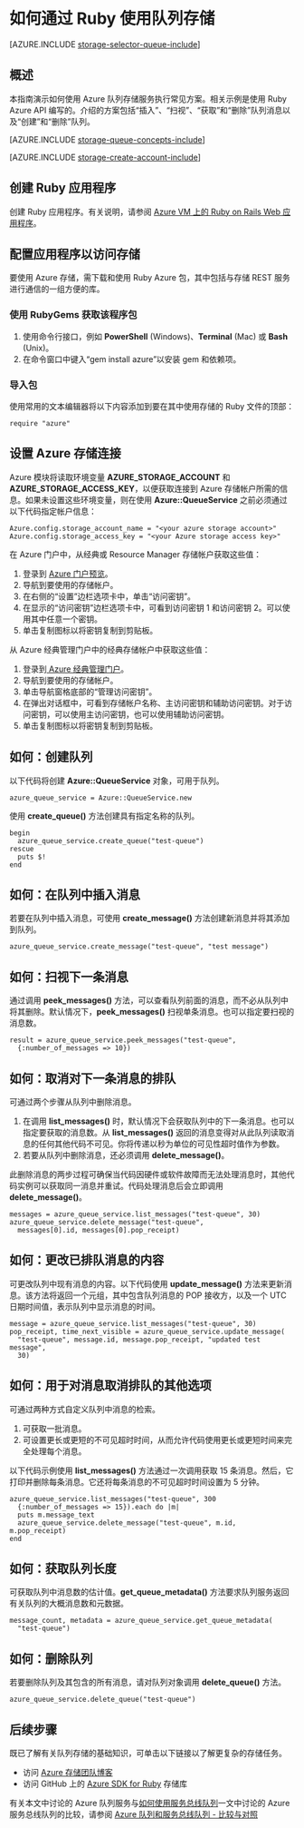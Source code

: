 <properties
    pageTitle="如何通过 Ruby 使用队列存储 | Azure"
    description="了解如何使用 Azure 队列服务创建和删除队列，以及插入、获取和删除消息。用 Ruby 编写的相关示例。"
    services="storage"
    documentationcenter="ruby"
    author="robinsh"
    manager="carmonm"
    editor="" />  

<tags
    ms.assetid="59c2d81b-db9c-46ee-ade2-2f0caae6b1e6"
    ms.service="storage"
    ms.workload="storage"
    ms.tgt_pltfrm="na"
    ms.devlang="ruby"
    ms.topic="article"
    ms.date="10/18/2016"
    wacn.date="12/05/2016"
    ms.author="robinsh" />  


# 如何通过 Ruby 使用队列存储
[AZURE.INCLUDE [storage-selector-queue-include](../../includes/storage-selector-queue-include.md)]

## 概述
本指南演示如何使用 Azure 队列存储服务执行常见方案。相关示例是使用 Ruby Azure API 编写的。介绍的方案包括“插入”、“扫视”、“获取”和“删除”队列消息以及“创建”和“删除”队列。

[AZURE.INCLUDE [storage-queue-concepts-include](../../includes/storage-queue-concepts-include.md)]

[AZURE.INCLUDE [storage-create-account-include](../../includes/storage-create-account-include.md)]

## 创建 Ruby 应用程序
创建 Ruby 应用程序。有关说明，请参阅 [Azure VM 上的 Ruby on Rails Web 应用程序](/documentation/articles/virtual-machines-linux-classic-ruby-rails-web-app/)。

## 配置应用程序以访问存储
要使用 Azure 存储，需下载和使用 Ruby Azure 包，其中包括与存储 REST 服务进行通信的一组方便的库。

### 使用 RubyGems 获取该程序包
1. 使用命令行接口，例如 **PowerShell** (Windows)、**Terminal** (Mac) 或 **Bash** (Unix)。
2. 在命令窗口中键入“gem install azure”以安装 gem 和依赖项。

### 导入包
使用常用的文本编辑器将以下内容添加到要在其中使用存储的 Ruby 文件的顶部：

	require "azure"

## 设置 Azure 存储连接
Azure 模块将读取环境变量 **AZURE\_STORAGE\_ACCOUNT** 和 **AZURE\_STORAGE\_ACCESS\_KEY**，以便获取连接到 Azure 存储帐户所需的信息。如果未设置这些环境变量，则在使用 **Azure::QueueService** 之前必须通过以下代码指定帐户信息：

	Azure.config.storage_account_name = "<your azure storage account>"
	Azure.config.storage_access_key = "<your Azure storage access key>"

 
在 Azure 门户中，从经典或 Resource Manager 存储帐户获取这些值：

1. 登录到 [Azure 门户预览](https://portal.azure.cn)。
2. 导航到要使用的存储帐户。
3. 在右侧的“设置”边栏选项卡中，单击“访问密钥”。
4. 在显示的“访问密钥”边栏选项卡中，可看到访问密钥 1 和访问密钥 2。可以使用其中任意一个密钥。
5. 单击复制图标以将密钥复制到剪贴板。

从 Azure 经典管理门户中的经典存储帐户中获取这些值：

1. 登录到[ Azure 经典管理门户](https://manage.windowsazure.cn/)。
2. 导航到要使用的存储帐户。
3. 单击导航窗格底部的“管理访问密钥”。
4. 在弹出对话框中，可看到存储帐户名称、主访问密钥和辅助访问密钥。对于访问密钥，可以使用主访问密钥，也可以使用辅助访问密钥。
5. 单击复制图标以将密钥复制到剪贴板。

## 如何：创建队列
以下代码将创建 **Azure::QueueService** 对象，可用于队列。

	azure_queue_service = Azure::QueueService.new

使用 **create\_queue()** 方法创建具有指定名称的队列。

	begin
	  azure_queue_service.create_queue("test-queue")
	rescue
	  puts $!
	end

## 如何：在队列中插入消息
若要在队列中插入消息，可使用 **create\_message()** 方法创建新消息并将其添加到队列。

	azure_queue_service.create_message("test-queue", "test message")

## 如何：扫视下一条消息
通过调用 **peek\_messages()** 方法，可以查看队列前面的消息，而不必从队列中将其删除。默认情况下，**peek\_messages()** 扫视单条消息。也可以指定要扫视的消息数。

	result = azure_queue_service.peek_messages("test-queue",
	  {:number_of_messages => 10})

## 如何：取消对下一条消息的排队
可通过两个步骤从队列中删除消息。

1. 在调用 **list_messages()** 时，默认情况下会获取队列中的下一条消息。也可以指定要获取的消息数。从 **list_messages()** 返回的消息变得对从此队列读取消息的任何其他代码不可见。你将传递以秒为单位的可见性超时值作为参数。
2. 若要从队列中删除消息，还必须调用 **delete\_message()**。

此删除消息的两步过程可确保当代码因硬件或软件故障而无法处理消息时，其他代码实例可以获取同一消息并重试。代码处理消息后会立即调用 **delete\_message()**。

	messages = azure_queue_service.list_messages("test-queue", 30)
	azure_queue_service.delete_message("test-queue", 
	  messages[0].id, messages[0].pop_receipt)

## 如何：更改已排队消息的内容
可更改队列中现有消息的内容。以下代码使用 **update\_message()** 方法来更新消息。该方法将返回一个元组，其中包含队列消息的 POP 接收方，以及一个 UTC 日期时间值，表示队列中显示消息的时间。

	message = azure_queue_service.list_messages("test-queue", 30)
	pop_receipt, time_next_visible = azure_queue_service.update_message(
	  "test-queue", message.id, message.pop_receipt, "updated test message", 
	  30)

## 如何：用于对消息取消排队的其他选项
可通过两种方式自定义队列中消息的检索。

1. 可获取一批消息。
2. 可设置更长或更短的不可见超时时间，从而允许代码使用更长或更短时间来完全处理每个消息。

以下代码示例使用 **list\_messages()** 方法通过一次调用获取 15 条消息。然后，它打印并删除每条消息。它还将每条消息的不可见超时时间设置为 5 分钟。

	azure_queue_service.list_messages("test-queue", 300
	  {:number_of_messages => 15}).each do |m|
	  puts m.message_text
	  azure_queue_service.delete_message("test-queue", m.id, m.pop_receipt)
	end

## 如何：获取队列长度
可获取队列中消息数的估计值。**get\_queue\_metadata()** 方法要求队列服务返回有关队列的大概消息数和元数据。

	message_count, metadata = azure_queue_service.get_queue_metadata(
	  "test-queue")

## 如何：删除队列
若要删除队列及其包含的所有消息，请对队列对象调用 **delete\_queue()** 方法。

	azure_queue_service.delete_queue("test-queue")

## 后续步骤
既已了解有关队列存储的基础知识，可单击以下链接以了解更复杂的存储任务。

- 访问 [Azure 存储团队博客](http://blogs.msdn.com/b/windowsazurestorage/)
- 访问 GitHub 上的 [Azure SDK for Ruby](https://github.com/WindowsAzure/azure-sdk-for-ruby) 存储库

有关本文中讨论的 Azure 队列服务与[如何使用服务总线队列](/documentation/articles/service-bus-ruby-how-to-use-queues/)一文中讨论的 Azure 服务总线队列的比较，请参阅 [Azure 队列和服务总线队列 - 比较与对照](/documentation/articles/service-bus-azure-and-service-bus-queues-compared-contrasted/)
 

<!---HONumber=Mooncake_1128_2016-->